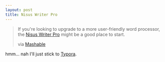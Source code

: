 ```yaml
---
layout: post
title: Nisus Writer Pro
---
```




> If you're looking to upgrade to a more user-friendly word processor, the [Nisus Writer Pro](https://shop.mashable.com/sales/nisus-writer-pro-1-mac?utm_campaign=nisus-writer-pro-1-mac&utm_content=a0x1a000003SyJz&utm_medium=referral&utm_pos=main&utm_source=mashable.com&utm_term=scsf-245686) might be a good place to start.
>
> via [Mashable](http://mashable.com/2017/08/22/word-processing-software-for-novel-writers/?utm_campaign=Feed%3A+Mashable+(Mashable)&utm_cid=Mash-Prod-RSS-Feedburner-All-Partial&utm_source=feedburner&utm_medium=feed#D5itbCjvfsqC)

hmm… nah I'll just stick to [Typora](https://typora.io).